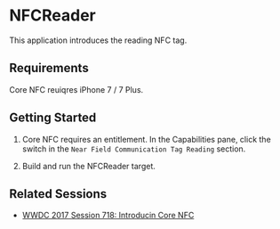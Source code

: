 # NFCReader

This application introduces the reading NFC tag.

## Requirements

Core NFC reuiqres iPhone 7 / 7 Plus.

## Getting Started

1. Core NFC requires an entitlement. 
   In the Capabilities pane, click the switch in the `Near Field Communication Tag Reading` section.

2. Build and run the NFCReader target.

## Related Sessions

- [WWDC 2017 Session 718: Introducin Core NFC](https://developer.apple.com/videos/play/wwdc2017/718/)
